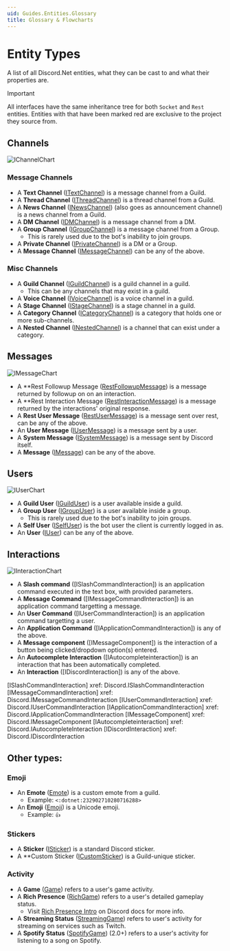 ```yaml
---
uid: Guides.Entities.Glossary
title: Glossary & Flowcharts
---
```


# Entity Types

A list of all Discord.Net entities, what they can be cast to and what their properties are.

> [!IMPORTANT]
> All interfaces have the same inheritance tree for both `Socket` and `Rest` entities.
> Entities with that have been marked red are exclusive to the project they source from.

## Channels

![IChannelChart](images/IChannel.png)

### Message Channels
* A **Text Channel** ([ITextChannel]) is a message channel from a Guild.
* A **Thread Channel** ([IThreadChannel]) is a thread channel from a Guild.
* A **News Channel** ([INewsChannel]) (also goes as announcement channel) is a news channel from a Guild.
* A **DM Channel** ([IDMChannel]) is a message channel from a DM.
* A **Group Channel** ([IGroupChannel]) is a message channel from a Group.
	- This is rarely used due to the bot's inability to join groups.
* A **Private Channel** ([IPrivateChannel]) is a DM or a Group.
* A **Message Channel** ([IMessageChannel]) can be any of the above.

### Misc Channels
* A **Guild Channel** ([IGuildChannel]) is a guild channel in a guild.
	- This can be any channels that may exist in a guild.
* A **Voice Channel** ([IVoiceChannel]) is a voice channel in a guild.
* A **Stage Channel** ([IStageChannel]) is a stage channel in a guild.
* A **Category Channel** ([ICategoryChannel]) is a category that
holds one or more sub-channels.
* A **Nested Channel** ([INestedChannel]) is a channel that can
exist under a category.

[INestedChannel]: xref:Discord.INestedChannel
[IGuildChannel]: xref:Discord.IGuildChannel
[IMessageChannel]: xref:Discord.IMessageChannel
[ITextChannel]: xref:Discord.ITextChannel
[IGroupChannel]: xref:Discord.IGroupChannel
[IDMChannel]: xref:Discord.IDMChannel
[IPrivateChannel]: xref:Discord.IPrivateChannel
[IVoiceChannel]: xref:Discord.IVoiceChannel
[ICategoryChannel]: xref:Discord.ICategoryChannel
[IChannel]: xref:Discord.IChannel
[IThreadChannel]: xref:Discord.IThreadChannel
[IStageChannel]: xref:Discord.IStageChannel
[INewsChannel]: xref:Discord.INewsChannel

## Messages

![IMessageChart](images/IMessage.png)

* A **Rest Followup Message ([RestFollowupMessage]) is a message returned by followup on on an interaction.
* A **Rest Interaction Message ([RestInteractionMessage]) is a message returned by the interactions' original response.
* A **Rest User Message** ([RestUserMessage]) is a message sent over rest, can be any of the above.
* An **User Message** ([IUserMessage]) is a message sent by a user.
* A **System Message** ([ISystemMessage]) is a message sent by Discord itself.
* A **Message** ([IMessage]) can be any of the above.

[RestFollowupMessage]: xref:Discord.Rest.RestFollowupMessage
[RestInteractionMessage]: xref:Discord.Rest.RestInteractionMessage
[RestUserMEssage]: xref:Discord.Rest.RestUserMessage
[IUserMessage]: xref:Discord.IUserMessage
[ISystemMessage]: xref:Discord.ISystemMessage
[IMessage]: xref:Discord.IMessage

## Users

![IUserChart](images/IUser.png)

* A **Guild User** ([IGuildUser]) is a user available inside a guild.
* A **Group User** ([IGroupUser]) is a user available inside a group.
	- This is rarely used due to the bot's inability to join groups.
* A **Self User** ([ISelfUser]) is the bot user the client is currently logged in as.
* An **User** ([IUser]) can be any of the above.

[IGuildUser]: xref:Discord.IGuildUser
[IGroupUser]: xref:Discord.IGroupUser
[ISelfUser]: xref:Discord.ISelfUser
[IUser]: xref:Discord.IUser

## Interactions

![IInteractionChart](images/IInteraction.png)

* A **Slash command** ([ISlashCommandInteraction]) is an application command executed in the text box, with provided parameters.
* A **Message Command** ([IMessageCommandInteraction]) is an application command targetting a message.
* An **User Command** ([IUserCommandInteraction]) is an application command targetting a user.
* An **Application Command** ([IApplicationCommandInteraction]) is any of the above.
* A **Message component** ([IMessageComponent]) is the interaction of a button being clicked/dropdown option(s) entered.
* An **Autocomplete Interaction** ([IAutocompleteinteraction]) is an interaction that has been automatically completed.
* An **Interaction** ([IDiscordInteraction]) is any of the above.

[ISlashCommandInteraction] xref: Discord.ISlashCommandInteraction
[IMessageCommandInteraction] xref: Discord.IMessageCommandInteraction
[IUserCommandInteraction] xref: Discord.IUserCommandInteraction
[IApplicationCommandInteraction] xref: Discord.IApplicationCommandInteraction
[IMessageComponent] xref: Discord.IMessageComponent
[IAutocompleteinteraction] xref: Discord.IAutocompleteInteraction
[IDiscordInteraction] xref: Discord.IDiscordInteraction

## Other types:

### Emoji

* An **Emote** ([Emote]) is a custom emote from a guild.
	- Example: `<:dotnet:232902710280716288>`
* An **Emoji** ([Emoji]) is a Unicode emoji.
	- Example: `👍`

[Emote]: xref:Discord.Emote
[Emoji]: xref:Discord.Emoji

### Stickers

* A **Sticker** ([ISticker]) is a standard Discord sticker.
* A **Custom Sticker ([ICustomSticker]) is a Guild-unique sticker.

[ISticker]: xref:Discord.ISticker
[ICustomSticker]: xref:Discord.ICustomSticker

### Activity

* A **Game** ([Game]) refers to a user's game activity.
* A **Rich Presence** ([RichGame]) refers to a user's detailed
gameplay status.
	- Visit [Rich Presence Intro] on Discord docs for more info.
* A **Streaming Status** ([StreamingGame]) refers to user's activity
for streaming on services such as Twitch.
* A **Spotify Status** ([SpotifyGame]) (2.0+) refers to a user's
activity for listening to a song on Spotify.

[Game]: xref:Discord.Game
[RichGame]: xref:Discord.RichGame
[StreamingGame]: xref:Discord.StreamingGame
[SpotifyGame]: xref:Discord.SpotifyGame
[Rich Presence Intro]: https://discord.com/developers/docs/rich-presence/best-practices
